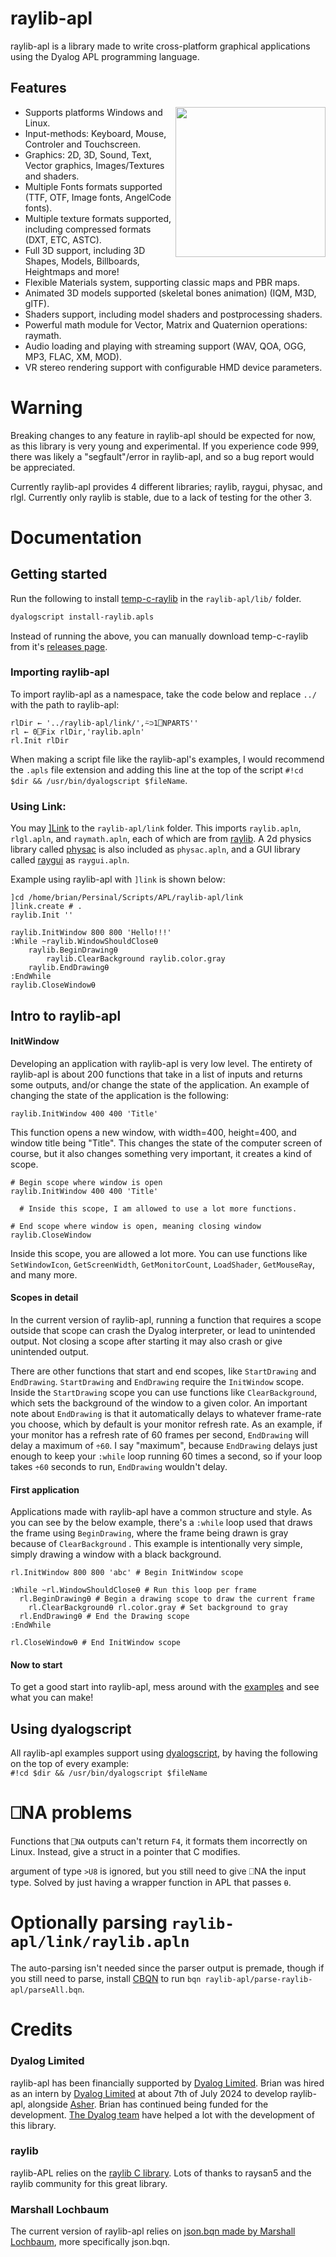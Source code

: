 # raylib-apl
raylib-apl is a library made to write cross-platform graphical applications using the Dyalog APL programming language.

## Features
<img align="right" style="width:240px" src="https://github.com/user-attachments/assets/bf969426-7741-4eda-aa03-5c90ee6f87de">

- Supports platforms Windows and Linux.
- Input-methods: Keyboard, Mouse, Controler and Touchscreen.
- Graphics: 2D, 3D, Sound, Text, Vector graphics, Images/Textures and shaders.
- Multiple Fonts formats supported (TTF, OTF, Image fonts, AngelCode fonts).
- Multiple texture formats supported, including compressed formats (DXT, ETC, ASTC).
- Full 3D support, including 3D Shapes, Models, Billboards, Heightmaps and more!
- Flexible Materials system, supporting classic maps and PBR maps.
- Animated 3D models supported (skeletal bones animation) (IQM, M3D, glTF).
- Shaders support, including model shaders and postprocessing shaders.
- Powerful math module for Vector, Matrix and Quaternion operations: raymath.
- Audio loading and playing with streaming support (WAV, QOA, OGG, MP3, FLAC, XM, MOD).
- VR stereo rendering support with configurable HMD device parameters.

# Warning
Breaking changes to any feature in raylib-apl should be expected for now, as this library is very young and experimental. If you experience code 999, there was likely a "segfault"/error in raylib-apl, and so a bug report would be appreciated.

Currently raylib-apl provides 4 different libraries; raylib, raygui, physac, and rlgl. Currently only raylib is stable, due to a lack of testing for the other 3.

# Documentation

## Getting started
Run the following to install [temp-c-raylib](https://github.com/Brian-ED/temp-c-raylib/) in the `raylib-apl/lib/` folder.
```bash
dyalogscript install-raylib.apls
```
Instead of running the above, you can manually download temp-c-raylib from it's [releases page](https://github.com/Brian-ED/temp-c-raylib/releases/).


### Importing raylib-apl
To import raylib-apl as a namespace, take the code below and replace `../` with the path to raylib-apl:
```apl
rlDir ← '../raylib-apl/link/',⍨⊃1⎕NPARTS''
rl ← 0⎕Fix rlDir,'raylib.apln'
rl.Init rlDir
```
When making a script file like the raylib-apl's examples, I would recommend the `.apls` file extension and adding this line at the top of the script `#!cd $dir && /usr/bin/dyalogscript $fileName`.

### Using Link:
You may [\]Link](https://dyalog.github.io/link/4.0/API/) to the `raylib-apl/link` folder.
This imports `raylib.apln`, `rlgl.apln`, and `raymath.apln`, each of which are from [raylib](https://github.com/raysan5/raylib). A 2d physics library called [physac](https://github.com/victorfisac/Physac) is also included as `physac.apln`, and a GUI library called [raygui](https://github.com/raysan5/raygui) as `raygui.apln`.

Example using raylib-apl with `]link` is shown below:
```apl
]cd /home/brian/Persinal/Scripts/APL/raylib-apl/link
]link.create # .
raylib.Init ''

raylib.InitWindow 800 800 'Hello!!!'
:While ~raylib.WindowShouldClose⍬
    raylib.BeginDrawing⍬
        raylib.ClearBackground raylib.color.gray
    raylib.EndDrawing⍬
:EndWhile
raylib.CloseWindow⍬
```

## Intro to raylib-apl

#### InitWindow
Developing an application with raylib-apl is very low level. The entirety of raylib-apl is about 200 functions that take in a list of inputs and returns some outputs, and/or change the state of the application. An example of changing the state of the application is the following:
```apl
raylib.InitWindow 400 400 'Title'
```
This function opens a new window, with width=400, height=400, and window title being "Title".
This changes the state of the computer screen of course, but it also changes something very important, it creates a kind of scope.

```apl
# Begin scope where window is open
raylib.InitWindow 400 400 'Title'

  # Inside this scope, I am allowed to use a lot more functions.

# End scope where window is open, meaning closing window
raylib.CloseWindow
```
Inside this scope, you are allowed a lot more. You can use functions like `SetWindowIcon`, `GetScreenWidth`, `GetMonitorCount`, `LoadShader`, `GetMouseRay`, and many more.

#### Scopes in detail
In the current version of raylib-apl, running a function that requires a scope outside that scope can crash the Dyalog interpreter, or lead to unintended output.
Not closing a scope after starting it may also crash or give unintended output.

There are other functions that start and end scopes, like `StartDrawing` and `EndDrawing`. `StartDrawing` and `EndDrawing` require the `InitWindow` scope. Inside the `StartDrawing` scope you can use functions like `ClearBackground`, which sets the background of the window to a given color. An important note about `EndDrawing` is that it automatically delays to whatever frame-rate you choose, which by default is your monitor refresh rate. As an example, if your monitor has a refresh rate of 60 frames per second, `EndDrawing` will delay a maximum of `÷60`. I say "maximum", because `EndDrawing` delays just enough to keep your `:while` loop running 60 times a second, so if your loop takes `÷60` seconds to run, `EndDrawing` wouldn't delay.

#### First application
Applications made with raylib-apl have a common structure and style. As you can see by the below example, there's a `:while` loop used that draws the frame using `BeginDrawing`, where the frame being drawn is gray because of `ClearBackground` . This example is intentionally very simple, simply drawing a window with a black background.
```apl
rl.InitWindow 800 800 'abc' # Begin InitWindow scope

:While ~rl.WindowShouldClose⍬ # Run this loop per frame
  rl.BeginDrawing⍬ # Begin a drawing scope to draw the current frame
    rl.ClearBackground⍬ rl.color.gray # Set background to gray
  rl.EndDrawing⍬ # End the Drawing scope
:EndWhile

rl.CloseWindow⍬ # End InitWindow scope
```

#### Now to start
To get a good start into raylib-apl, mess around with the [examples](https://github.com/Brian-ED/raylib-apl/tree/master/examples) and see what you can make!

## Using dyalogscript
All raylib-apl examples support using [dyalogscript](https://help.dyalog.com/19.0/#UserGuide/Installation%20and%20Configuration/Shell%20Scripts.htm?Highlight=dyalogscript), by having the following on the top of every example:  
`#!cd $dir && /usr/bin/dyalogscript $fileName`

# ⎕NA problems

Functions that `⎕NA` outputs can't return `F4`, it formats them incorrectly on Linux. Instead, give a struct in a pointer that C modifies.

argument of type `>U8` is ignored, but you still need to give ⎕NA the input type. Solved by just having a wrapper function in APL that passes `⍬`.

# Optionally parsing `raylib-apl/link/raylib.apln`
The auto-parsing isn't needed since the parser output is premade, though if you still need to parse, install [CBQN](https://github.com/dzaima/CBQN) to run `bqn raylib-apl/parse-raylib-apl/parseAll.bqn`.

# Credits

### Dyalog Limited
raylib-apl has been financially supported by [Dyalog Limited](https://www.dyalog.com/).
Brian was hired as an intern by [Dyalog Limited](https://www.dyalog.com/) at about 7th of July 2024 to develop raylib-apl, alongside [Asher](https://github.com/asherbhs). Brian has continued being funded for the development.
[The Dyalog team](https://www.dyalog.com/meet-team-dyalog.htm) have helped a lot with the development of this library.

### raylib
raylib-APL relies on the [raylib C library](https://github.com/raysan5/raylib/). Lots of thanks to raysan5 and the raylib community for this great library.

### Marshall Lochbaum
The current version of raylib-apl relies on [json.bqn made by Marshall Lochbaum](https://github.com/mlochbaum/bqn-libs/blob/master/json.bqn), more specifically json.bqn.
